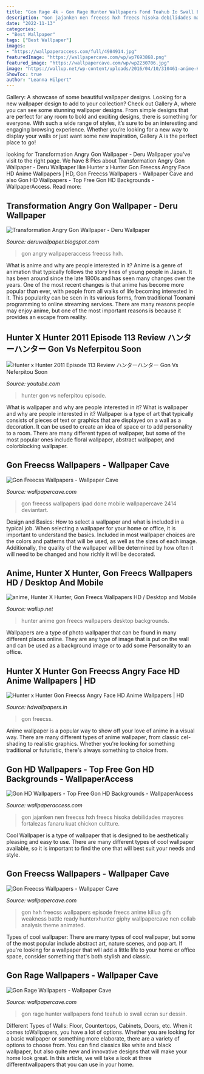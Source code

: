 ```yaml
---
title: "Gon Rage 4k - Gon Rage Hunter Wallpapers Fond Teahub Io Swall Ecran Sur Dessin"
description: "Gon jajanken nen freecss hxh freecs hisoka debilidades mayores fortalezas fanaru kuat chickon cultture"
date: "2022-11-13"
categories:
- "Best Wallpaper"
tags: ["Best Wallpaper"]
images:
- "https://wallpaperaccess.com/full/4984914.jpg"
featuredImage: "https://wallpapercave.com/wp/wp7693868.png"
featured_image: "https://wallpapercave.com/wp/wp2230706.jpg"
image: "https://wallup.net/wp-content/uploads/2016/04/10/310461-anime-Hunter_x_Hunter-Gon_Freecs.jpg"
ShowToc: true
author: "Leanna Hilpert"
---
```



Gallery: A showcase of some beautiful wallpaper designs.
Looking for a new wallpaper design to add to your collection? Check out Gallery A, where you can see some stunning wallpaper designs. From simple designs that are perfect for any room to bold and exciting designs, there is something for everyone. With such a wide range of styles, it’s sure to be an interesting and engaging browsing experience. Whether you’re looking for a new way to display your walls or just want some new inspiration, Gallery A is the perfect place to go!
		
		
		
		
		
		
		
	

		
looking for Transformation Angry Gon Wallpaper - Deru Wallpaper you've visit to the right page. We have 8 Pics about Transformation Angry Gon Wallpaper - Deru Wallpaper like Hunter x Hunter Gon Freecss Angry Face HD Anime Wallpapers | HD, Gon Freecss Wallpapers - Wallpaper Cave and also Gon HD Wallpapers - Top Free Gon HD Backgrounds - WallpaperAccess. Read more:
		
    
## Transformation Angry Gon Wallpaper - Deru Wallpaper

<img loading=lazy src="https://wallpapercave.com/wp/wp7693643.jpg" onerror="this.onerror=null;this.src='https://tse4.mm.bing.net/th?id=OIP.xoYsHPycST6gkuYzjc9flgHaMg&amp;pid=15.1';" alt="Transformation Angry Gon Wallpaper - Deru Wallpaper">

_Source: deruwallpaper.blogspot.com_

>gon angry wallpaperaccess freecss hxh. 

	

What is anime and why are people interested in it?
Anime is a genre of animation that typically follows the story lines of young people in Japan. It has been around since the late 1800s and has seen many changes over the years. One of the most recent changes is that anime has become more popular than ever, with people from all walks of life becoming interested in it. This popularity can be seen in its various forms, from traditional Toonami programming to online streaming services. There are many reasons people may enjoy anime, but one of the most important reasons is because it provides an escape from reality.

    
## Hunter X Hunter 2011 Episode 113 Review ハンターハンター Gon Vs Neferpitou Soon

<img loading=lazy src="http://i.ytimg.com/vi/TZ5TSKylkLo/maxresdefault.jpg" onerror="this.onerror=null;this.src='https://tse4.mm.bing.net/th?id=OIP.F4dhHRxIsu4zQNbksvvJowHaEK&amp;pid=15.1';" alt="Hunter x Hunter 2011 Episode 113 Review ハンターハンター Gon Vs Neferpitou Soon">

_Source: youtube.com_

>hunter gon vs neferpitou episode. 

	

What is wallpaper and why are people interested in it?
What is wallpaper and why are people interested in it?
Wallpaper is a type of art that typically consists of pieces of text or graphics that are displayed on a wall as a decoration. It can be used to create an idea of space or to add personality to a room. There are many different types of wallpaper, but some of the most popular ones include floral wallpaper, abstract wallpaper, and colorblocking wallpaper.

    
## Gon Freecss Wallpapers - Wallpaper Cave

<img loading=lazy src="https://wallpapercave.com/wp/wp2230706.jpg" onerror="this.onerror=null;this.src='https://tse3.mm.bing.net/th?id=OIP.mNJALQfzEZ4WESypWINSxQHaJ3&amp;pid=15.1';" alt="Gon Freecss Wallpapers - Wallpaper Cave">

_Source: wallpapercave.com_

>gon freecss wallpapers ipad done mobile wallpapercave 2414 deviantart. 

	

Design and Basics: How to select a wallpaper and what is included in a typical job.
When selecting a wallpaper for your home or office, it is important to understand the basics. Included in most wallpaper choices are the colors and patterns that will be used, as well as the sizes of each image. Additionally, the quality of the wallpaper will be determined by how often it will need to be changed and how richly it will be decorated.

    
## Anime, Hunter X Hunter, Gon Freecs Wallpapers HD / Desktop And Mobile

<img loading=lazy src="https://wallup.net/wp-content/uploads/2016/04/10/310461-anime-Hunter_x_Hunter-Gon_Freecs.jpg" onerror="this.onerror=null;this.src='https://tse2.mm.bing.net/th?id=OIP.KgdRWuLsPUFVvyjP3sTAswHaEK&amp;pid=15.1';" alt="anime, Hunter X Hunter, Gon Freecs Wallpapers HD / Desktop and Mobile">

_Source: wallup.net_

>hunter anime gon freecs wallpapers desktop backgrounds. 

	



Wallpapers are a type of photo wallpaper that can be found in many different places online. They are any type of image that is put on the wall and can be used as a background image or to add some Personality to an office.

    
## Hunter X Hunter Gon Freecss Angry Face HD Anime Wallpapers | HD

<img loading=lazy src="https://www.hdwallpapers.in/download/hunter_x_hunter_gon_freecss_angry_face_hd_anime-1280x720.jpg" onerror="this.onerror=null;this.src='https://tse2.mm.bing.net/th?id=OIP.VYl9_nEVgGfs3FwqqV_FQAHaEK&amp;pid=15.1';" alt="Hunter x Hunter Gon Freecss Angry Face HD Anime Wallpapers | HD">

_Source: hdwallpapers.in_

>gon freecss. 

	

Anime wallpaper is a popular way to show off your love of anime in a visual way. There are many different types of anime wallpaper, from classic cel-shading to realistic graphics. Whether you're looking for something traditional or futuristic, there's always something to choice from.

    
## Gon HD Wallpapers - Top Free Gon HD Backgrounds - WallpaperAccess

<img loading=lazy src="https://wallpaperaccess.com/full/4984914.jpg" onerror="this.onerror=null;this.src='https://tse4.mm.bing.net/th?id=OIP.pawEHuI3ay2ftZdgTLgVEwHaEK&amp;pid=15.1';" alt="Gon HD Wallpapers - Top Free Gon HD Backgrounds - WallpaperAccess">

_Source: wallpaperaccess.com_

>gon jajanken nen freecss hxh freecs hisoka debilidades mayores fortalezas fanaru kuat chickon cultture. 

	

Cool Wallpaper is a type of wallpaper that is designed to be aesthetically pleasing and easy to use. There are many different types of cool wallpaper available, so it is important to find the one that will best suit your needs and style.

    
## Gon Freecss Wallpapers - Wallpaper Cave

<img loading=lazy src="https://wallpapercave.com/wp/wp2230765.png" onerror="this.onerror=null;this.src='https://tse2.mm.bing.net/th?id=OIP.LgtX4kOjPgEsJ1cjgN7MawHaEK&amp;pid=15.1';" alt="Gon Freecss Wallpapers - Wallpaper Cave">

_Source: wallpapercave.com_

>gon hxh freecss wallpapers episode freecs anime killua gifs weakness battle ready hunterxhunter giphy wallpapercave nen collab analysis theme animated. 

	

Types of cool wallpaper:
There are many types of cool wallpaper, but some of the most popular include abstract art, nature scenes, and pop art. If you're looking for a wallpaper that will add a little life to your home or office space, consider something that's both stylish and classic.

    
## Gon Rage Wallpapers - Wallpaper Cave

<img loading=lazy src="https://wallpapercave.com/wp/wp7693868.png" onerror="this.onerror=null;this.src='https://tse4.mm.bing.net/th?id=OIP.XrXt_3Ma9lPddLHaP17WFAHaEK&amp;pid=15.1';" alt="Gon Rage Wallpapers - Wallpaper Cave">

_Source: wallpapercave.com_

>gon rage hunter wallpapers fond teahub io swall ecran sur dessin. 

	

Different Types of Walls: Floor, Countertops, Cabinets, Doors, etc.
When it comes toWallpapers, you have a lot of options. Whether you are looking for a basic wallpaper or something more elaborate, there are a variety of options to choose from. You can find classics like white and black wallpaper, but also quite new and innovative designs that will make your home look great. In this article, we will take a look at three differentwallpapers that you can use in your home.

